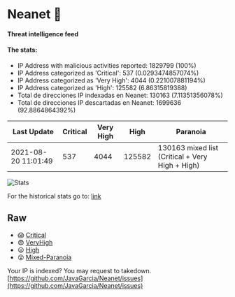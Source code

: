# Neanet :hocho:
#### Threat intelligence feed
#### The stats:

- IP Address with malicious activities reported: 1829799 (100%)
- IP Address categorized as 'Critical':  537 (0.0293474857074%)
- IP Address categorized as 'Very High':  4044 (0.221007881194%)
- IP Address categorized as 'High':  125582 (6.86315819388)
- Total de direcciones IP indexadas en Neanet:  130163 (7.11351356078%)
- Total de direcciones IP descartadas en Neanet:  1699636 (92.8864864392%)

| Last Update | Critical | Very High | High | Paranoia |
| --- | --- | --- | --- | --- |
| 2021-08-20 11:01:49 | 537 | 4044 | 125582 | 130163 mixed list (Critical + Very High + High)|

![Stats](https://docs.google.com/spreadsheets/d/e/2PACX-1vSnaNMIXVabIpDJjufMlzH7poXnshF3mgd8Is1g9ytUEzVsP5my4Trn8f-xkoLLQ38xpL3HtmUexLo6/pubchart?oid=501124687&format=image)

For the historical stats go to: [link](/stats.csv)
## Raw
- :scream: [Critical](https://raw.githubusercontent.com/JavaGarcia/Neanet/master/blacklists/neanet_critical.txt)
- :fearful: [VeryHigh](https://raw.githubusercontent.com/JavaGarcia/Neanet/master/blacklists/neanet_veryHigh.txtt)
- :frowning: [High](https://raw.githubusercontent.com/JavaGarcia/Neanet/master/blacklists/neanet_high.txt)
- :dizzy_face: [Mixed-Paranoia](https://raw.githubusercontent.com/JavaGarcia/Neanet/master/blacklists/neanet_all.txt)


Your IP is indexed? You may request to takedown. [https://github.com/JavaGarcia/Neanet/issues](https://github.com/JavaGarcia/Neanet/issues)












































































































































































































































































































































































































































































































































































































































































































































































































































































































































































































































































































































































































































































































































































































































































































































































































































































































































































































































































































































































































































































































































































































































































































































































































































































































































































































































































































































































































































































































































































































































































































































































































































































































































































































































































































































































































































































































































































































































































































































































































































































































































































































































































































































































































































































































































































































































































































































































































































































































































































































































































































































































































































































































































































































































































































































































































































































































































































































































































































































































































































































































































































































































































































































































































































































































































































































































































































































































































































































































































































































































































































































































































































































































































































































































































































































































































































































































































































































































































































































































































































































































































































































































































































































































































































































